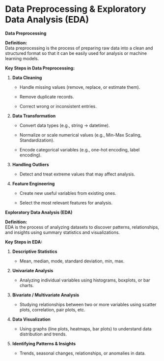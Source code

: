# Data Preprocessing & Exploratory Data Analysis (EDA)

**Data Preprocessing**

**Definition:**\
Data preprocessing is the process of preparing raw data into a clean and
structured format so that it can be easily used for analysis or machine
learning models.

**Key Steps in Data Preprocessing:**

1.  **Data Cleaning**

    -   Handle missing values (remove, replace, or estimate them).

    -   Remove duplicate records.

    -   Correct wrong or inconsistent entries.

2.  **Data Transformation**

    -   Convert data types (e.g., string → datetime).

    -   Normalize or scale numerical values (e.g., Min-Max Scaling,
        Standardization).

    -   Encode categorical variables (e.g., one-hot encoding, label
        encoding).

3.  **Handling Outliers**

    -   Detect and treat extreme values that may affect analysis.

4.  **Feature Engineering**

    -   Create new useful variables from existing ones.

    -   Select the most relevant features for analysis.

**Exploratory Data Analysis (EDA)**

**Definition:**\
EDA is the process of analyzing datasets to discover patterns,
relationships, and insights using summary statistics and visualizations.

**Key Steps in EDA:**

1.  **Descriptive Statistics**

    -   Mean, median, mode, standard deviation, min, max.

2.  **Univariate Analysis**

    -   Analyzing individual variables using histograms, boxplots, or
        bar charts.

3.  **Bivariate / Multivariate Analysis**

    -   Studying relationships between two or more variables using
        scatter plots, correlation, pair plots, etc.

4.  **Data Visualization**

    -   Using graphs (line plots, heatmaps, bar plots) to understand
        data distribution and trends.

5.  **Identifying Patterns & Insights**

    -   Trends, seasonal changes, relationships, or anomalies in data.
